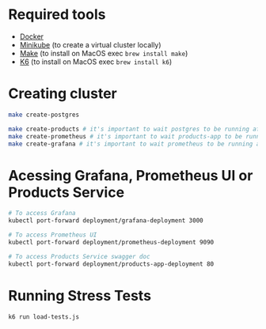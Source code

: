 
# Required tools
- [Docker](https://www.docker.com/)
- [Minikube](https://minikube.sigs.k8s.io/docs/) (to create a virtual cluster locally)
- [Make](https://www.gnu.org/software/make/#download) (to install on MacOS exec `brew install make`)
- [K6](https://k6.io/) (to install on MacOS exec `brew install k6`)

# Creating cluster
```sh
make create-postgres

make create-products # it's important to wait postgres to be running after running this
make create-prometheus # it's important to wait products-app to be running after running this
make create-grafana # it's important to wait prometheus to be running after running this
```

# Acessing Grafana, Prometheus UI or Products Service
```bash
# To access Grafana
kubectl port-forward deployment/grafana-deployment 3000

# To access Prometheus UI
kubectl port-forward deployment/prometheus-deployment 9090

# To access Products Service swagger doc
kubectl port-forward deployment/products-app-deployment 80
```

# Running Stress Tests 
```sh
k6 run load-tests.js
```